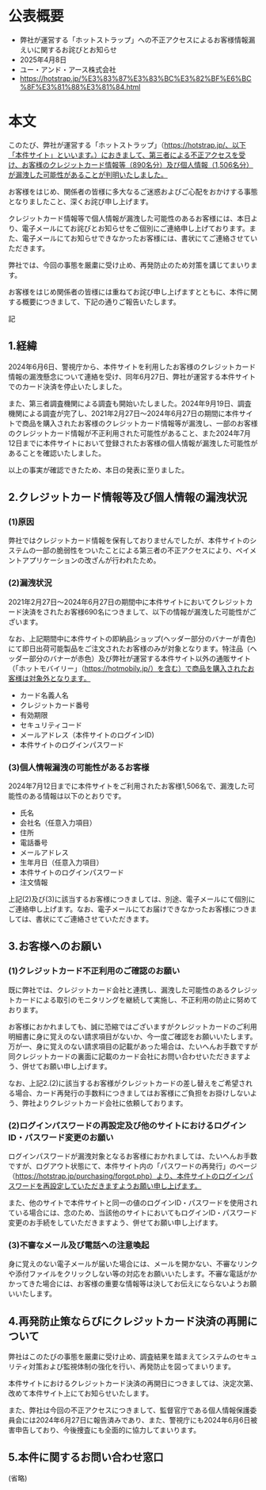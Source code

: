 # 公表概要
- 弊社が運営する「ホットストラップ」への不正アクセスによるお客様情報漏えいに関するお詫びとお知らせ
- 2025年4月8日
- ユー・アンド・アース株式会社
- https://hotstrap.jp/%E3%83%87%E3%83%BC%E3%82%BF%E6%BC%8F%E3%81%88%E3%81%84.html

# 本文
このたび、弊社が運営する「ホットストラップ」（https://hotstrap.jp/、以下「本件サイト」といいます。）におきまして、第三者による不正アクセスを受け、お客様のクレジットカード情報等（890名分）及び個人情報（1,506名分）が漏洩した可能性があることが判明いたしました。

お客様をはじめ、関係者の皆様に多大なるご迷惑およびご心配をおかけする事態となりましたこと、深くお詫び申し上げます。

クレジットカード情報等で個人情報が漏洩した可能性のあるお客様には、本日より、電子メールにてお詫びとお知らせをご個別にご連絡申し上げております。また、電子メールにてお知らせできなかったお客様には、書状にてご連絡させていただきます。

弊社では、今回の事態を厳粛に受け止め、再発防止のため対策を講じてまいります。

お客様をはじめ関係者の皆様には重ねてお詫び申し上げますとともに、本件に関する概要につきまして、下記の通りご報告いたします。

記

## 1.経緯
2024年6月6日、警視庁から、本件サイトを利用したお客様のクレジットカード情報の漏洩懸念について連絡を受け、同年6月27日、弊社が運営する本件サイトでのカード決済を停止いたしました。

また、第三者調査機関による調査も開始いたしました。2024年9月19日、調査機関による調査が完了し、2021年2月27日～2024年6月27日の期間に本件サイトで商品を購入されたお客様のクレジットカード情報等が漏洩し、一部のお客様のクレジットカード情報が不正利用された可能性があること、また2024年7月12日までに本件サイトにおいて登録されたお客様の個人情報が漏洩した可能性があることを確認いたしました。

以上の事実が確認できたため、本日の発表に至りました。

## 2.クレジットカード情報等及び個人情報の漏洩状況
### (1)原因
弊社ではクレジットカード情報を保有しておりませんでしたが、本件サイトのシステムの一部の脆弱性をついたことによる第三者の不正アクセスにより、ペイメントアプリケーションの改ざんが行われたため。

### (2)漏洩状況
2021年2月27日～2024年6月27日の期間中に本件サイトにおいてクレジットカード決済をされたお客様690名につきまして、以下の情報が漏洩した可能性がございます。

なお、上記期間中に本件サイトの即納品ショップ(ヘッダー部分のバナーが青色)にて即日出荷可能製品をご注文されたお客様のみが対象となります。特注品（ヘッダー部分のバナーが赤色）及び弊社が運営する本件サイト以外の通販サイト（「ホットモバイリー」（https://hotmobily.jp/）を含む）で商品を購入されたお客様は対象外となります。
- カード名義人名
- クレジットカード番号
- 有効期限
- セキュリティコード
- メールアドレス（本件サイトのログインID)
- 本件サイトのログインパスワード

### (3)個人情報漏洩の可能性があるお客様
2024年7月12日までに本件サイトをご利用されたお客様1,506名で、漏洩した可能性のある情報は以下のとおりです。
- 氏名
- 会社名（任意入力項目）
- 住所
- 電話番号
- メールアドレス
- 生年月日（任意入力項目）
- 本件サイトのログインパスワード
- 注文情報

上記(2)及び(3)に該当するお客様につきましては、別途、電子メールにて個別にご連絡申し上げます。なお、電子メールにてお届けできなかったお客様につきましては、書状にてご連絡させていただきます。

## 3.お客様へのお願い
### (1)クレジットカード不正利用のご確認のお願い
既に弊社では、クレジットカード会社と連携し、漏洩した可能性のあるクレジットカードによる取引のモニタリングを継続して実施し、不正利用の防止に努めております。

お客様におかれましても、誠に恐縮ではございますがクレジットカードのご利用明細書に身に覚えのない請求項目がないか、今一度ご確認をお願いいたします。万が一、身に覚えのない請求項目の記載があった場合は、たいへんお手数ですが同クレジットカードの裏面に記載のカード会社にお問い合わせいただきますよう、併せてお願い申し上げます。

なお、上記2.(2)に該当するお客様がクレジットカードの差し替えをご希望される場合、カード再発行の手数料につきましてはお客様にご負担をお掛けしないよう、弊社よりクレジットカード会社に依頼しております。

### (2)ログインパスワードの再設定及び他のサイトにおけるログインID・パスワード変更のお願い
ログインパスワードが漏洩対象となるお客様におかれましては、たいへんお手数ですが、ログアウト状態にて、本件サイト内の「パスワードの再発行」のページ（https://hotstrap.jp/purchasing/forgot.php）より、本件サイトのログインパスワードを再設定していただきますようお願い申し上げます。

また、他のサイトで本件サイトと同一の値のログインID・パスワードを使用されている場合には、念のため、当該他のサイトにおいてもログインID・パスワード変更のお手続をしていただきますよう、併せてお願い申し上げます。

### (3)不審なメール及び電話への注意喚起
身に覚えのない電子メールが届いた場合には、メールを開かない、不審なリンクや添付ファイルをクリックしない等の対応をお願いいたします。不審な電話がかかってきた場合には、お客様の重要な情報等は決してお伝えにならないようお願いいたします。

## 4.再発防止策ならびにクレジットカード決済の再開について
弊社はこのたびの事態を厳粛に受け止め、調査結果を踏まえてシステムのセキュリティ対策および監視体制の強化を行い、再発防止を図ってまいります。

本件サイトにおけるクレジットカード決済の再開日につきましては、決定次第、改めて本件サイト上にてお知らせいたします。

また、弊社は今回の不正アクセスにつきまして、監督官庁である個人情報保護委員会には2024年6月27日に報告済みであり、また、警視庁にも2024年6月6日被害申告しており、今後捜査にも全面的に協力してまいります。

## 5.本件に関するお問い合わせ窓口
(省略)
